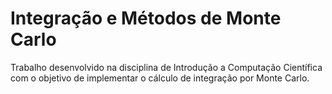 # Integração e Métodos de Monte Carlo

Trabalho desenvolvido na disciplina de Introdução a Computação Científica com o objetivo de implementar o cálculo de integração por Monte Carlo.